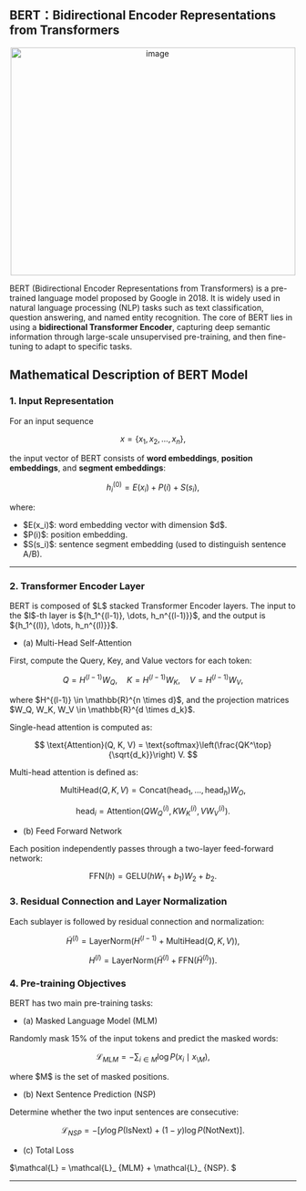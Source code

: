 ## BERT：Bidirectional Encoder Representations from Transformers
<div align="center"> 
<img width="500" height="400" alt="image" src="https://github.com/user-attachments/assets/313fa320-c931-4fb3-8fcb-5d81de615a21" />
</div>


BERT (Bidirectional Encoder Representations from Transformers) is a pre-trained language model proposed by Google in 2018. It is widely used in natural language processing (NLP) tasks such as text classification, question answering, and named entity recognition. The core of BERT lies in using a **bidirectional Transformer Encoder**, capturing deep semantic information through large-scale unsupervised pre-training, and then fine-tuning to adapt to specific tasks.

## Mathematical Description of BERT Model

### 1. Input Representation

For an input sequence

$$
x = \{x_1, x_2, \dots, x_n\},
$$

the input vector of BERT consists of **word embeddings**, **position embeddings**, and **segment embeddings**:

$$
h_i^{(0)} = E(x_i) + P(i) + S(s_i),
$$

where:

* \$E(x\_i)\$: word embedding vector with dimension \$d\$.
* \$P(i)\$: position embedding.
* \$S(s\_i)\$: sentence segment embedding (used to distinguish sentence A/B).

---

### 2. Transformer Encoder Layer

BERT is composed of \$L\$ stacked Transformer Encoder layers. The input to the \$l\$-th layer is \${h\_1^{(l-1)}, \dots, h\_n^{(l-1)}}\$, and the output is \${h\_1^{(l)}, \dots, h\_n^{(l)}}\$.

* (a) Multi-Head Self-Attention

First, compute the Query, Key, and Value vectors for each token:

$$
Q = H^{(l-1)} W_Q, \quad K = H^{(l-1)} W_K, \quad V = H^{(l-1)} W_V,
$$

where \$H^{(l-1)} \in \mathbb{R}^{n \times d}\$, and the projection matrices \$W\_Q, W\_K, W\_V \in \mathbb{R}^{d \times d\_k}\$.

Single-head attention is computed as:

$$
\text{Attention}(Q, K, V) = \text{softmax}\left(\frac{QK^\top}{\sqrt{d_k}}\right) V.
$$

Multi-head attention is defined as:

$$
\text{MultiHead}(Q,K,V) = \text{Concat}(\text{head}_1, \dots, \text{head}_h) W_O,
$$

$$
\text{head}_i = \text{Attention}(Q W_Q^{(i)}, K W_K^{(i)}, V W_V^{(i)}).
$$

* (b) Feed Forward Network

Each position independently passes through a two-layer feed-forward network:

$$
\text{FFN}(h) = \text{GELU}(h W_1 + b_1) W_2 + b_2.
$$



### 3. Residual Connection and Layer Normalization

Each sublayer is followed by residual connection and normalization:

$$
\tilde{H}^{(l)} = \text{LayerNorm}(H^{(l-1)} + \text{MultiHead}(Q,K,V)),
$$

$$
H^{(l)} = \text{LayerNorm}(\tilde{H}^{(l)} + \text{FFN}(\tilde{H}^{(l)})).
$$



### 4. Pre-training Objectives

BERT has two main pre-training tasks:

* (a) Masked Language Model (MLM)

Randomly mask 15% of the input tokens and predict the masked words:

$$
\mathcal{L}_ {MLM} = - \sum_{i \in M} \log P(x_i \mid x_{\setminus M}),
$$

where \$M\$ is the set of masked positions.

* (b) Next Sentence Prediction (NSP)

Determine whether the two input sentences are consecutive:

$$
\mathcal{L}_{NSP} = - \big[ y \log P(\text{IsNext}) + (1-y)\log P(\text{NotNext}) \big].
$$

* (c) Total Loss

\$\mathcal{L} = \mathcal{L}\_ {MLM} + \mathcal{L}\_ {NSP}. \$

---

